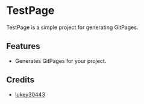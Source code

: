 # TestPage

TestPage is a simple project for generating GitPages.

## Features

- Generates GitPages for your project.

## Credits

- [lukey30443](https://github.com/lukey30443)
